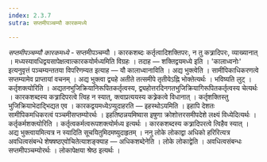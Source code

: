 ```yaml
---
index: 2.3.7
sutra: सप्तमीपञ्चम्यौ कारकमध्ये

---
```

_सप्तमीपञ्चम्यौ कारकमध्ये_ - सप्तमीपञ्चम्यौ । कारकशब्दः कर्तृत्वादिशक्तिपरः, न तु कत्र्रादिपरः, व्याख्यानात् । मध्यस्यावधिद्वयसापेक्षत्वात्कारकयोर्मध्यमिति विग्रहः । तदाह — शक्तिद्वयमध्ये इति । 'कालाध्वनोः' इत्यनुवृत्तं पञ्चम्यन्ततया विपरिणम्यत इत्याह — यौ कालाध्वानाविति । अद्य भुक्त्वेति । सामीपिकाधिकरणत्वे सप्तम्यामेव प्राप्तायां वचनम् । अद्य भुक्त्वा द्व्यहे अतीते तत्समीपे तृतीयेऽह्नि भोक्तेत्यर्थः । भविष्यति लुट् । कर्तृशक्त्योरिति । अद्यतनभुजिक्रियानिरूपितकर्तृत्वस्य, द्व्यहोत्तरदिनगतभुजिक्रियागिरूपितकर्तृत्वस्य चेत्यर्थः । कारकशब्दस्य कत्र्रादिपरत्वे त्विह न स्यात्, क्त्वाप्रत्ययस्य कत्र्रेकत्वे विधानात् । कर्तृशक्तिस्तु भुजिक्रियाभेदाद्भिद्यत एव । कारकद्वयमध्येऽप्युदाहरति — इहस्थोऽयमिति । इहापि देशतः सामीपिकमधिकरत्वं पञ्चमीसप्तम्योरर्थः । इहतिष्ठन्नयमिष्वास इषुणा क्रोशोत्तरसमीपदेशे लक्ष्यं विध्येदित्यर्थः । कर्तृकर्मशक्त्योरिति । कर्तृत्वकर्मत्वरूपशक्त्योर्मध्य इत्यर्थः । कारकशब्दस्य कत्र्रादिपरत्वे त्विहैव स्यात् । अद्य भुक्त्वायमित्यत्र न स्यादिति सूचयितुमिदमष्युदाहृतम् । ननु लोके लोकाद्वा अधिको हरिरित्यत्र अवधित्वसंबन्धे शेषषष्ठएवोचितेत्याशङ्क्याह — अधिकशब्देनेति । लोके लोकाद्वेति । अवधित्वसंबन्धः सप्तमीपञ्चम्योरर्थः । लोकापेक्षया श्रेष्ठ इत्यर्थः ।
